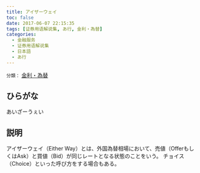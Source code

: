```yaml
---
title: アイザーウェイ
toc: false
date: 2017-06-07 22:15:35
tags: [证券用语解说集, あ行, 金利・為替]
categories:
  - 金融服务
  - 证券用语解说集
  - 日本語
  - あ行
---
```


`分類：` [金利・為替](/tags/金利・為替/)

## ひらがな

あいざーうぇい

## 説明

アイザーウェイ（Either Way）とは、外国為替相場において、売値（OfferもしくはAsk）と買値（Bid）が同じレートとなる状態のことをいう。
チョイス（Choice）といった呼び方をする場合もある。
